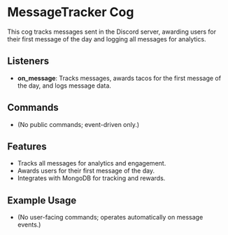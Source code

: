 # MessageTracker Cog

This cog tracks messages sent in the Discord server, awarding users for their first message of the day and logging all messages for analytics.

## Listeners

- **on_message**: Tracks messages, awards tacos for the first message of the day, and logs message data.

## Commands

- (No public commands; event-driven only.)

## Features

- Tracks all messages for analytics and engagement.
- Awards users for their first message of the day.
- Integrates with MongoDB for tracking and rewards.

## Example Usage

- (No user-facing commands; operates automatically on message events.)
